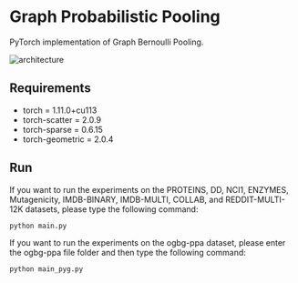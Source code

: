 # Graph Probabilistic Pooling

PyTorch implementation of Graph Bernoulli Pooling.

![architecture](/fig/architecture.png)

## Requirements

* torch = 1.11.0+cu113
* torch-scatter = 2.0.9
* torch-sparse = 0.6.15
* torch-geometric = 2.0.4


## Run
If you want to run the experiments on the PROTEINS, DD, NCI1, ENZYMES, Mutagenicity, IMDB-BINARY, IMDB-MULTI, COLLAB, and REDDIT-MULTI-12K datasets, please type the following command:

`python main.py` 

If you want to run the experiments on the ogbg-ppa dataset, please enter the ogbg-ppa file folder and then type the following command:

`python main_pyg.py`
